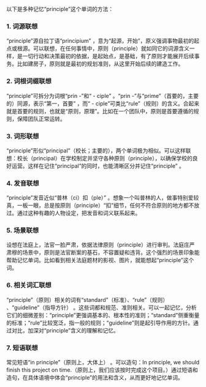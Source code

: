 以下是多种记忆“principle”这个单词的方法：

### 1. 词源联想
“principle”源自拉丁语“principium” ，意为“起源，开始”，原义强调事物最初的起点或根源。可以联想，在任何事情中，原则（principle）就如同它的词源含义一样，是一切行动和决策最初的依据，是起始点，是基础，有了原则才能展开后续事务。比如建房子，原则就是最初的规划准则，从这里开始后续的建造工作。 

### 2. 词根词缀联想 
“principle”可拆分为词根“prin -”和“ - ciple” 。“prin -”与“prime”（首要的，主要的）同源，表示“第一，首要” ，而“ - ciple”可类比“rule”（规则）的含义。合起来就是首要的规则，也就是“原则，原理”。比如在一个团队中，原则是首要遵循的规则，保障团队正常运转。

### 3. 词形联想 
“principle”形似“principal”（校长；主要的），两个单词极为相似。可以这样联想：校长（principal）在学校制定并坚守各种原则（principle），以确保学校的良好运营。这样在记住“principal”的同时，也能清晰区分并记住“principle” 。 

### 4. 发音联想 
“principle”发音近似“普林（ci）扣（ple）” 。想象一个叫普林的人，做事特别爱较真，一板一眼，总是按原则（principle）“扣”细节，任何不符合原则的地方都不放过。通过这种有趣的人物设定，把发音和词义联系起来。 

### 5. 场景联想 
设想在法庭上，法官一脸严肃，依据法律原则（principle）进行审判。法庭庄严肃穆的场景中，原则是法官断案的基石，不容置疑和违背。这个强烈的场景印象能帮助记忆单词。比如看到相关法庭题材的影视、图片，就能想起“principle”这个词。 

### 6. 相关词汇联想 
“principle”（原则）相关的词有“standard”（标准）、“rule”（规则） 、“guideline”（指导方针） 。这些词都和规范、准则相关。可以一起记忆，分析它们的细微差别：“principle”更强调基本的、根本性的准则；“standard”侧重衡量的标准；“rule”比较宽泛，指一般的规则；“guideline”则是起引导作用的方针。通过对比，加深对“principle”含义的理解和记忆。 

### 7. 短语联想 
常见短语“in principle”（原则上，大体上） 。可以造句：In principle, we should finish this project on time.（原则上，我们应该按时完成这个项目。）通过短语和造句，在具体语境中体会“principle”的用法和含义，从而更好地记忆单词。 